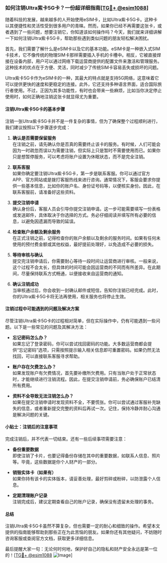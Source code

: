 ### 如何注销Ultra紫卡5G卡？一份超详细指南[[TG💪+ @esim1088](https://t.me/s/esim1088)]

随着科技的发展，越来越多的人开始使用eSIM卡，比如Ultra紫卡5G卡。这种卡以其便捷性和灵活性受到很多用户的青睐。然而，如果你已经不再需要这张卡，或者遇到了一些问题，想要注销它，你知道该如何操作吗？今天，我们就来详细讲解一下如何注销Ultra紫卡5G卡，帮助那些遇到类似问题的朋友轻松解决困扰。

首先，我们需要了解什么是eSIM卡以及它的基本功能。eSIM卡是一种嵌入式SIM卡技术，它不像传统的物理SIM卡那样需要插入手机的卡槽中。相反，它被直接焊接在设备内部，用户可以通过网络下载运营商提供的配置文件来激活和管理服务。这种技术的优点在于方便、灵活，同时减少了传统SIM卡容易丢失或损坏的问题。

Ultra紫卡5G卡作为eSIM卡的一种，其最大的特点就是支持5G网络，这意味着它可以提供更快的速度和更稳定的连接。此外，它还支持多种语言界面，适合国际旅行者使用。不过，正因为其多功能性，有时也会带来一些麻烦，比如当你决定停止使用时，如何正确地注销这张卡就显得尤为重要。

#### 注销Ultra紫卡5G卡的基本步骤

注销一张Ultra紫卡5G卡并不是一件复杂的事情，但为了确保整个过程顺利进行，我们建议按照以下步骤逐步完成：

1. **确认是否需要保留服务**  
   在注销之前，请先确认你是否真的需要终止该卡的服务。有时候，人们可能会因为一时疏忽而误以为需要注销，但实际上只是暂时不需要使用而已。如果你只是想暂停服务，可以考虑将账户设置为休眠状态，而不是完全注销。

2. **联系客服**  
   如果你确定要注销Ultra紫卡5G卡，第一步是联系客服。你可以通过官方APP、官方网站或是拨打客服热线来进行咨询。通常情况下，客服会要求你提供一些基本信息，比如你的账户名、身份证号码等，以便核实身份。因此，在联系客服前，请准备好这些资料。

3. **提交注销申请**  
   确认身份后，客服人员会引导你提交注销申请。这一步可能需要填写一份表格或发送邮件，具体取决于你选择的方式。务必仔细阅读并填写所有必要的信息，以避免因遗漏而导致的延误。

4. **检查账户余额及剩余服务**  
   在正式注销之前，记得检查你的账户余额以及剩余的服务时间。如果有任何未使用的预付费金额或其他权益，最好提前处理好，以免造成不必要的损失。

5. **等待审核与确认**  
   提交完注销申请后，你需要耐心等待一段时间让运营商进行审核。一般来说，这个过程不会太长，但具体的时间可能会因运营商的不同而有所差异。在此期间，尽量保持联系方式畅通，以便接收来自运营商的通知。

6. **确认注销成功**  
   当审核通过后，你会收到一封确认邮件或短信，告知你注销已经完成。此时，你的Ultra紫卡5G卡将无法再使用，相关服务也将停止生效。

#### 注销过程中可能遇到的问题及解决方案

尽管注销Ultra紫卡5G卡的过程相对简单，但在实际操作中，仍有可能遇到一些问题。以下是一些常见的问题及其解决方法：

- **忘记密码怎么办？**  
  如果忘记了登录密码，你可以尝试找回密码的功能。大多数运营商都会提供“忘记密码”选项，只需按照提示输入相关信息即可重置密码。如果仍然无法找回，可以直接联系客服寻求帮助。

- **账户存在欠费怎么办？**  
  如果发现账户有欠费情况，首先要补缴所欠费用。只有当账户处于正常状态时，才能继续进行注销流程。因此，在提交注销申请前，务必确保账户已结清所有费用。

- **资料不全导致无法注销怎么办？**  
  如果在提交注销申请时发现资料不全，不要慌张。你可以尝试通过客服补充缺失的信息，或者重新提交完整的资料后再试一次。记住，保持冷静并耐心沟通是解决问题的关键。

#### 小贴士：注销后的注意事项

完成注销后，并不代表一切结束。还有一些后续事项需要注意：

- **备份重要数据**  
  即使注销了卡片，也要记得备份存储在其中的重要数据，如联系人信息、照片等。毕竟，这些数据是你个人财产的一部分。

- **销毁实体卡（如果有）**  
  如果你持有该卡的实体版本，请妥善处理，最好剪碎或粉碎，以防泄露个人信息。

- **定期清理账户记录**  
  注销完成后，建议定期查看自己的账户记录，确保没有遗留未处理的事务。

#### 总结

注销Ultra紫卡5G卡虽然不算复杂，但也需要一定的耐心和细致的操作。希望本文提供的指南能够帮助到那些正在为此苦恼的朋友。如果你还有其他疑问，不妨随时咨询客服或查阅官方文档，获取更多详细信息。

最后提醒大家一句：无论何时何地，保护好自己的隐私和财产安全永远是第一位的！[[TG💪+ @esim1088](https://t.me/s/esim1088) ![Image](https://i.postimg.cc/4NQfJmqS/Snipaste-2025-05-13-00-14-12.png)]